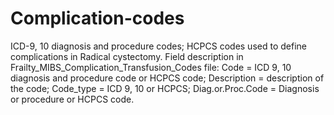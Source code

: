 # Complication-codes
ICD-9, 10 diagnosis and procedure codes; HCPCS codes used to define complications in Radical cystectomy.
Field description in Frailty_MIBS_Complication_Transfusion_Codes file: Code = ICD 9, 10 diagnosis and procedure code or HCPCS code; Description = description of the code; Code_type = ICD 9, 10 or HCPCS; Diag.or.Proc.Code = Diagnosis or procedure or HCPCS code.
